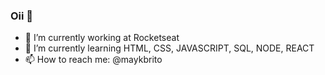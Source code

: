 ### Oii 👋


- 🔭 I’m currently working at Rocketseat
- 🌱 I’m currently learning HTML, CSS, JAVASCRIPT, SQL, NODE, REACT
- 📫 How to reach me: @maykbrito
